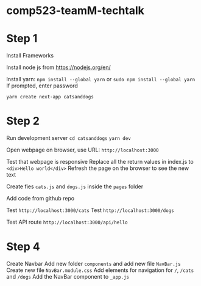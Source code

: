 # comp523-teamM-techtalk

# Step 1
Install Frameworks

Install node js from https://nodejs.org/en/

Install yarn:
```npm install --global yarn```
or 
```sudo npm install --global yarn```
If prompted, enter password

```yarn create next-app catsanddogs```

# Step 2

Run development server
```cd catsanddogs```
```yarn dev```

Open webpage on browser, use URL:
```http://localhost:3000```

Test that webpage is responsive
Replace all the return values in index.js to 
```<div>Hello world</div>```
Refresh the page on the browser to see the new text


Create fies ```cats.js``` and ```dogs.js``` inside the ```pages``` folder

Add code from github repo

Test ```http://localhost:3000/cats```
Test ```http://localhost:3000/dogs```

Test API route
```http://localhost:3000/api/hello```


# Step 4
Create Navbar
Add new folder ```components``` and add new file ```NavBar.js```
Create new file ```NavBar.module.css```
Add elements for navigation for ```/```, ```/cats``` and ```/dogs```
Add the NavBar component to ```_app.js```